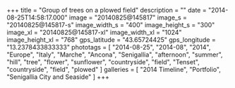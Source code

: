 +++
title = "Group of trees on a plowed field"
description = ""
date = "2014-08-25T14:58:17.000"
image = "20140825@145817"
image_s = "20140825@145817-s"
image_width_s = "400"
image_height_s = "300"
image_xl = "20140825@145817-xl"
image_width_xl = "1024"
image_height_xl = "768"
gps_latitude = "43.65724425"
gps_longitude = "13.2378433833333"
phototags = [ "2014-08-25", "2014-08", "2014", "Europe", "Italy", "Marche", "Ancona", "Senigallia", "afternoon", "summer", "hill", "tree", "flower", "sunflower", "countryside", "field", "Tenset", "countryside", "field", "plowed" ]
galleries = [ "2014 Timeline", "Portfolio", "Senigallia City and Seaside" ]
+++
